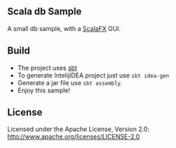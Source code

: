 ## Scala db Sample

A small db sample, with a [ScalaFX](https://github.com/scalafx/scalafx-ensemble) GUI.

## Build

* The project uses [sbt](http://www.scala-sbt.org/)
* To generate IntelijIDEA project just use `sbt idea-gen`
* Generate a jar file use `sbt assembly`.
* Enjoy this sample!

## License

Licensed under the Apache License, Version 2.0: http://www.apache.org/licenses/LICENSE-2.0